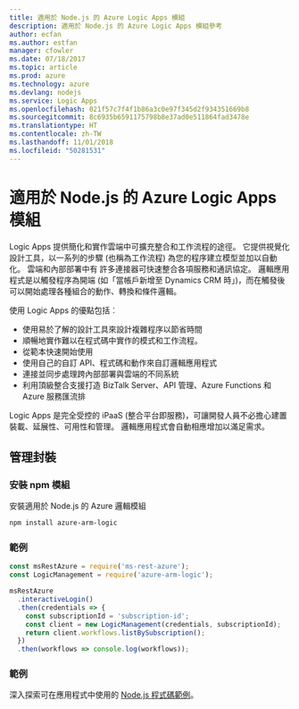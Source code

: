 ```yaml
---
title: 適用於 Node.js 的 Azure Logic Apps 模組
description: 適用於 Node.js 的 Azure Logic Apps 模組參考
author: ecfan
ms.author: estfan
manager: cfowler
ms.date: 07/18/2017
ms.topic: article
ms.prod: azure
ms.technology: azure
ms.devlang: nodejs
ms.service: Logic Apps
ms.openlocfilehash: 021f57c7f4f1b86a3c0e97f345d2f934351669b8
ms.sourcegitcommit: 8c6935b6591175798b8e37ad0e511864fad3478e
ms.translationtype: HT
ms.contentlocale: zh-TW
ms.lasthandoff: 11/01/2018
ms.locfileid: "50281531"
---
```

# <a name="azure-logic-apps-modules-for-nodejs"></a>適用於 Node.js 的 Azure Logic Apps 模組

Logic Apps 提供簡化和實作雲端中可擴充整合和工作流程的途徑。 它提供視覺化設計工具，以一系列的步驟 (也稱為工作流程) 為您的程序建立模型並加以自動化。 雲端和內部部署中有 許多連接器可快速整合各項服務和通訊協定。 邏輯應用程式是以觸發程序為開端 (如「當帳戶新增至 Dynamics CRM 時」)，而在觸發後可以開始處理各種組合的動作、轉換和條件邏輯。

使用 Logic Apps 的優點包括︰
- 使用易於了解的設計工具來設計複雜程序以節省時間
- 順暢地實作難以在程式碼中實作的模式和工作流程。
- 從範本快速開始使用
- 使用自己的自訂 API、程式碼和動作來自訂邏輯應用程式
- 連接並同步處理跨內部部署與雲端的不同系統
- 利用頂級整合支援打造 BizTalk Server、API 管理、Azure Functions 和 Azure 服務匯流排

Logic Apps 是完全受控的 iPaaS (整合平台即服務)，可讓開發人員不必擔心建置裝載、延展性、可用性和管理。 邏輯應用程式會自動相應增加以滿足需求。

## <a name="management-package"></a>管理封裝

### <a name="install-the-npm-module"></a>安裝 npm 模組

安裝適用於 Node.js 的 Azure 邏輯模組

```bash
npm install azure-arm-logic
```

### <a name="example"></a>範例

```javascript
const msRestAzure = require('ms-rest-azure');
const LogicManagement = require('azure-arm-logic');

msRestAzure
  .interactiveLogin()
  .then(credentials => {
    const subscriptionId = 'subscription-id';
    const client = new LogicManagement(credentials, subscriptionId);
    return client.workflows.listBySubscription();
  })
  .then(workflows => console.log(workflows));
```

### <a name="samples"></a>範例

深入探索可在應用程式中使用的 [Node.js 程式碼範例](https://azure.microsoft.com/resources/samples/?platform=nodejs)。
